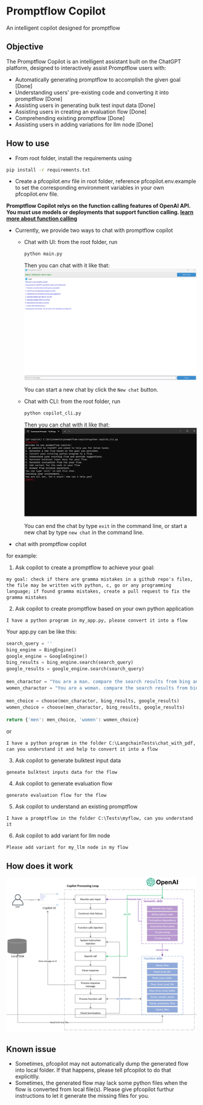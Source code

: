 # Promptflow Copilot

An intelligent copilot designed for promptflow

## Objective

The Promptflow Copilot is an intelligent assistant built on the ChatGPT platform, designed to interactively assist Promptflow users with:

- Automatically generating promptflow to accomplish the given goal [Done]
- Understanding users' pre-existing code and converting it into promptflow [Done]
- Assisting users in generating bulk test input data [Done]
- Assisting users in creating an evaluation flow [Done]
- Comprehending existing promptflow [Done]
- Assisting users in adding variations for llm node [Done]

## How to use

- From root folder, install the requirements using
```bash
pip install -r requirements.txt
```

- Create a pfcopilot.env file in root folder, reference pfcopilot.env.example to set the corresponding environment variables in your own pfcopilot.env file.

**Promptflow Copilot relys on the function calling features of OpenAI API. You must use models or deployments that support function calling. [learn more about function calling](https://openai.com/blog/function-calling-and-other-api-updates)**

- Currently, we provide two ways to chat with promptflow copilot
  - Chat with UI: from the root folder, run
    ```bash
    python main.py
    ```
    Then you can chat with it like that:
    ![CopilotUI](copilot_ui.png)

    You can start a new chat by click the `New chat` button.
  - Chat with CLI: from the root folder, run
    ```bash
    python copilot_cli.py
    ```
    Then you can chat with it like that:
    ![CopilotCLI](copilot_cli.png)
    
    You can end the chat by type `exit` in the command line, or start a new chat by type `new chat` in the command line.

- chat with promptflow copilot

for example:

1. Ask copilot to create a promptflow to achieve your goal:
```
my goal: check if there are gramma mistakes in a github repo's files, the file may be written with python, c, go or any programming language; if found gramma mistakes, create a pull request to fix the gramma mistakes
```

2. Ask copilot to create promptflow based on your own python application
```
I have a python program in my_app.py, please convert it into a flow
```

Your app.py can be like this:
```python
search_query = ''
bing_engine = BingEngine()
google_engine = GoogleEngine()
bing_results = bing_engine.search(search_query)
google_results = google_engine.search(search_query)

men_charactor = "You are a man. compare the search results from bing and google, and choose the one you like."
women_charactor = "You are a woman. compare the search results from bing and google, and choose the one you like."

men_choice = choose(men_charactor, bing_results, google_results)
women_choice = choose(men_charactor, bing_results, google_results)

return {'men': men_choice, 'women': women_choice}
```

or
```
I have a python program in the folder C:\LangchainTests\chat_with_pdf, can you understand it and help to convert it into a flow
```

3. Ask copilot to generate bulktest input data
```
geneate bulktest inputs data for the flow
```

4. Ask copilot to generate evaluation flow
```
generate evaluation flow for the flow
```

5. Ask copilot to understand an existing promptflow
```
I have a promptflow in the folder C:\Tests\myflow, can you understand it
```

6. Ask copilot to add variant for llm node
```
Please add variant for my_llm node in my flow
```

## How does it work

![CopilotArch](architecture.png)

## Known issue

- Sometimes, pfcopilot may not automatically dump the generated flow into local folder. If that happens, please tell pfcopilot to do that explicitlly.
- Sometimes, the generated flow may lack some python files when the flow is converted from local file(s). Please give pfcopilot furthur instructions to let it generate the missing files for you.
